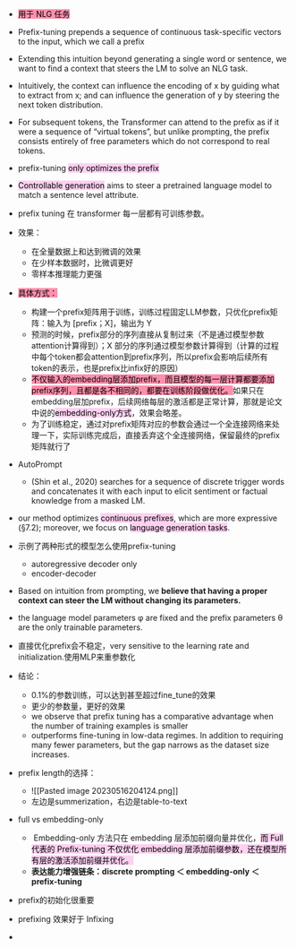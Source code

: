 - <mark style="background: #FF5582A6;">用于 NLG 任务</mark>
- Prefix-tuning prepends a sequence of continuous task-specific vectors to the input, which we call a prefix
- Extending this intuition beyond generating a single word or sentence, we want to find a context that steers the LM to solve an NLG task.
- Intuitively, the context can influence the encoding of x by guiding what to extract from x; and can influence the generation of y by steering the next token distribution.
- For subsequent tokens, the Transformer can attend to the prefix as if it were a sequence of “virtual tokens”, but unlike prompting, the prefix consists entirely of free parameters which do not correspond to real tokens.
- prefix-tuning <mark style="background: #FFB8EBA6;">only optimizes the prefix</mark>
- <mark style="background: #FFB8EBA6;">Controllable generation</mark> aims to steer a pretrained language model to match a sentence level attribute.
- prefix tuning 在 transformer 每一层都有可训练参数。
- 效果：
	- 在全量数据上和达到微调的效果
	- 在少样本数据时，比微调更好
	- 零样本推理能力更强

- <mark style="background: #FF5582A6;">具体方式：</mark>
	- 构建一个prefix矩阵用于训练，训练过程固定LLM参数，只优化prefix矩阵：输入为 [prefix；X]，输出为 Y
	- 预测的时候，prefix部分的序列直接从复制过来（不是通过模型参数attention计算得到）；X 部分的序列通过模型参数计算得到（计算的过程中每个token都会attention到prefix序列，所以prefix会影响后续所有token的表示，也是prefix比infix好的原因）
	- <mark style="background: #FF5582A6;">不仅输入的embedding层添加prefix，而且模型的每一层计算都要添加prefix序列，且都是各不相同的，都要在训练阶段做优化。</mark>如果只在embedding层加prefix，后续网络每层的激活都是正常计算，那就是论文中说的<mark style="background: #FFB8EBA6;">embedding-only方式</mark>，效果会略差。
	- 为了训练稳定，通过对prefix矩阵对应的参数会通过一个全连接网络来处理一下，实际训练完成后，直接丢弃这个全连接网络，保留最终的prefix矩阵就行了


- AutoPrompt 
	- (Shin et al., 2020) searches for a sequence of discrete trigger words and concatenates it with each input to elicit sentiment or factual knowledge from a masked LM.
- our method optimizes <mark style="background: #FFB8EBA6;">continuous prefixes</mark>, which are more expressive (§7.2); moreover, we focus on <mark style="background: #FFB8EBA6;">language generation tasks</mark>.
- 示例了两种形式的模型怎么使用prefix-tuning
	- autoregressive decoder only
	- encoder-decoder
- Based on intuition from prompting, we **believe that having a proper context can steer the LM without changing its parameters.**
- the language model parameters φ are fixed and the prefix parameters θ are the only trainable parameters.
- 直接优化prefix会不稳定，very sensitive to the learning rate and initialization.使用MLP来重参数化
- 结论：
	- 0.1%的参数训练，可以达到甚至超过fine_tune的效果
	- 更少的参数量，更好的效果
	- we observe that prefix tuning has a comparative advantage when the number of training examples is smaller
	- outperforms fine-tuning in low-data regimes. In addition to requiring many fewer parameters, but the gap narrows as the dataset size increases.


- prefix length的选择：
	- ![[Pasted image 20230516204124.png]]
	- 左边是summerization，右边是table-to-text
- full vs embedding-only
	-  Embedding-only 方法只在 embedding 层添加前缀向量并优化，<mark style="background: #FFB8EBA6;">而 Full 代表的 Prefix-tuning 不仅优化 embedding 层添加前缀参数，还在模型所有层的激活添加前缀并优化。</mark>
	- **表达能力增强链条：discrete prompting ＜ embedding-only ＜ prefix-tuning**
- prefix的初始化很重要
- prefixing 效果好于 Infixing
- 